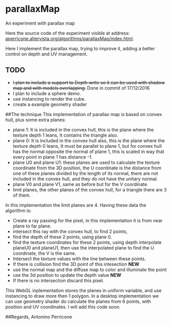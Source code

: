 # parallaxMap
An experiment with parallax map

Here the source code of the  experiment visible at address: [aperricone.altervista.org/algorithms/parallaxMap/index.html](aperricone.altervista.org/algorithms/parallaxMap/index.html).

Here I implement the parallax map, trying to improve it, adding a better control on depth and UV management.

## TODO
 - ~~I plan to include a support to Depth write so it can be used with shadow map and with models overlapping.~~ Done in commit of 17/12/2016
 - I plan to include a sphere demo.
 - use instancing to render the cube.
 - create a example geometry shader

##The technique
This implementation of parallax map is based on convex hull, plus some extra planes:

 - plane 1: It is included in the convex hull, this is the plane where the texture depth 1 leans, It contains the triangle also.
 - plane 0: It is included in the convex hull also, this is the plane where the texture depth 0 leans, It must be parallel to plane 1, but for convex hull has the normal opposite the normal of plane 1, this is scaled in way that every point in plane 1 has distance -1.
 - plane U0 and plane U1: these planes are used to calculate the texture coordinate from the 3D position, the U coordinate is the distance from one of these planes divided by the length of its normal, there are not included in the convex hull, and they do not have the unitary normal.
 - plane V0 and plane V1, same as before but for the V coordinate.
 - limit planes, the other planes of the convex hull, for a triangle there are 3 of them. 

In this implementation the limit planes are 4.
Having these data the algorithm is:

 - Create a ray passing for the pixel, in this implementation it is from near plane to far plane.
 - intersect this ray with the convex hull, to find 2 points,
 - find the depth of these 2 points, using plane 0.
 - find the texture coordinates for these 2 points, using depth interpolate planeU0 and planeU1, then use the interpolated plane to find the U coordinate, the V is the same.
 - Intersect the texture values with the line between these points.
 - If there is collision find the 3D point of this intesection **NEW**
 - use the normal map and the diffuse map to color and illuminate the point
 - use the 3d position to update the depth value **NEW**
 - If there is no intersection discard this pixel.

This WebGL inplementation stores the planes in uniform variable, and use instancing to draw more then 1 polygon.
In a desktop implementation we can use geometry shader do calculate the planes from 6 points, with position and UV coordinates.  I will add this code soon.

##Regards,
Antonino Perricone
